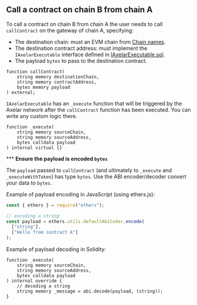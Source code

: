 ## Call a contract on chain B from chain A

To call a contract on chain B from chain A the user needs to call `callContract` on the gateway of chain A, specifying:

- The destination chain: must an EVM chain from [Chain names](chain-names).
- The destination contract address: must implement the `IAxelarExecutable` interface defined in [IAxelarExecutable.sol](https://github.com/axelarnetwork/axelar-cgp-solidity/blob/main/src/interfaces/IAxelarExecutable.sol).
- The payload `bytes` to pass to the destination contract.

```solidity
function callContract(
    string memory destinationChain,
    string memory contractAddress,
    bytes memory payload
) external;
```

`IAxelarExecutable` has an `_execute` function that will be triggered by the Axelar network after the `callContract` function has been executed. You can write any custom logic there.

```solidity
function _execute(
    string memory sourceChain,
    string memory sourceAddress,
    bytes calldata payload
) internal virtual {}
```

*** __Ensure the payload is encoded `bytes`__

The `payload` passed to `callContract` (and ultimately to `_execute` and `_executeWithToken`) has type `bytes`. Use the ABI encoder/decoder convert your data to `bytes`.

Example of payload encoding in JavaScript (using ethers.js):

```jsx
const { ethers } = require("ethers");

// encoding a string
const payload = ethers.utils.defaultAbiCoder.encode(
  ["string"],
  ["Hello from contract A"]
);
```

Example of payload decoding in Solidity:

```solidity
function _execute(
    string memory sourceChain,
    string memory sourceAddress,
    bytes calldata payload
) internal override {
    // decoding a string
    string memory _message = abi.decode(payload, (string));
}
```
